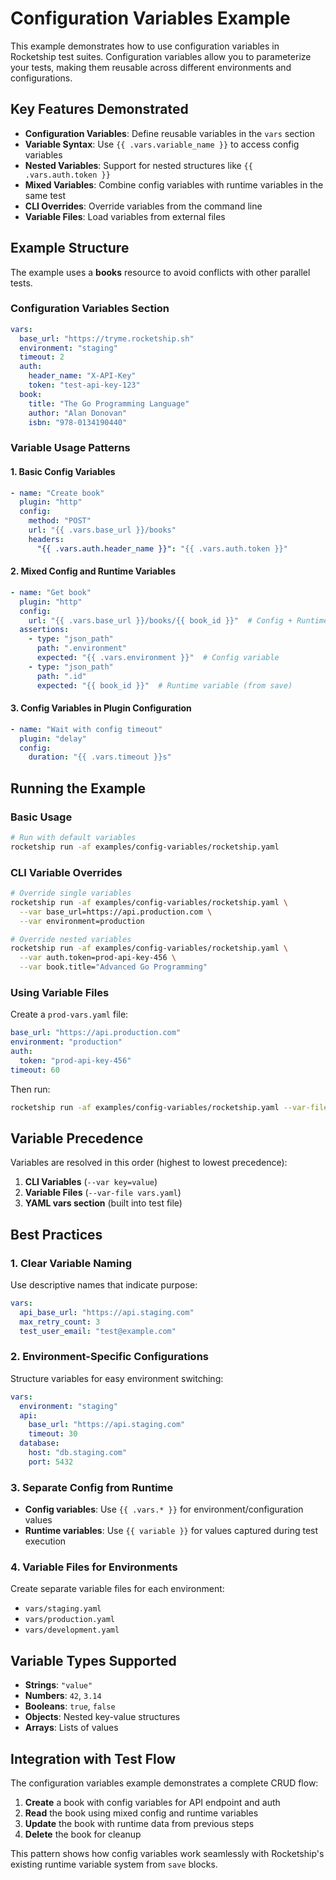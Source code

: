 # Configuration Variables Example

This example demonstrates how to use configuration variables in Rocketship test suites. Configuration variables allow you to parameterize your tests, making them reusable across different environments and configurations.

## Key Features Demonstrated

- **Configuration Variables**: Define reusable variables in the `vars` section
- **Variable Syntax**: Use `{{ .vars.variable_name }}` to access config variables
- **Nested Variables**: Support for nested structures like `{{ .vars.auth.token }}`
- **Mixed Variables**: Combine config variables with runtime variables in the same test
- **CLI Overrides**: Override variables from the command line
- **Variable Files**: Load variables from external files

## Example Structure

The example uses a **books** resource to avoid conflicts with other parallel tests.

### Configuration Variables Section

```yaml
vars:
  base_url: "https://tryme.rocketship.sh"
  environment: "staging"
  timeout: 2
  auth:
    header_name: "X-API-Key"
    token: "test-api-key-123"
  book:
    title: "The Go Programming Language"
    author: "Alan Donovan"
    isbn: "978-0134190440"
```

### Variable Usage Patterns

#### 1. Basic Config Variables
```yaml
- name: "Create book"
  plugin: "http"
  config:
    method: "POST"
    url: "{{ .vars.base_url }}/books"
    headers:
      "{{ .vars.auth.header_name }}": "{{ .vars.auth.token }}"
```

#### 2. Mixed Config and Runtime Variables
```yaml
- name: "Get book"
  plugin: "http"
  config:
    url: "{{ .vars.base_url }}/books/{{ book_id }}"  # Config + Runtime
  assertions:
    - type: "json_path"
      path: ".environment"
      expected: "{{ .vars.environment }}"  # Config variable
    - type: "json_path"
      path: ".id"
      expected: "{{ book_id }}"  # Runtime variable (from save)
```

#### 3. Config Variables in Plugin Configuration
```yaml
- name: "Wait with config timeout"
  plugin: "delay"
  config:
    duration: "{{ .vars.timeout }}s"
```

## Running the Example

### Basic Usage
```bash
# Run with default variables
rocketship run -af examples/config-variables/rocketship.yaml
```

### CLI Variable Overrides
```bash
# Override single variables
rocketship run -af examples/config-variables/rocketship.yaml \
  --var base_url=https://api.production.com \
  --var environment=production

# Override nested variables
rocketship run -af examples/config-variables/rocketship.yaml \
  --var auth.token=prod-api-key-456 \
  --var book.title="Advanced Go Programming"
```

### Using Variable Files
Create a `prod-vars.yaml` file:
```yaml
base_url: "https://api.production.com"
environment: "production"
auth:
  token: "prod-api-key-456"
timeout: 60
```

Then run:
```bash
rocketship run -af examples/config-variables/rocketship.yaml --var-file prod-vars.yaml
```

## Variable Precedence

Variables are resolved in this order (highest to lowest precedence):

1. **CLI Variables** (`--var key=value`)
2. **Variable Files** (`--var-file vars.yaml`)
3. **YAML vars section** (built into test file)

## Best Practices

### 1. Clear Variable Naming
Use descriptive names that indicate purpose:
```yaml
vars:
  api_base_url: "https://api.staging.com"
  max_retry_count: 3
  test_user_email: "test@example.com"
```

### 2. Environment-Specific Configurations
Structure variables for easy environment switching:
```yaml
vars:
  environment: "staging"
  api:
    base_url: "https://api.staging.com"
    timeout: 30
  database:
    host: "db.staging.com"
    port: 5432
```

### 3. Separate Config from Runtime
- **Config variables**: Use `{{ .vars.* }}` for environment/configuration values
- **Runtime variables**: Use `{{ variable }}` for values captured during test execution

### 4. Variable Files for Environments
Create separate variable files for each environment:
- `vars/staging.yaml`
- `vars/production.yaml`
- `vars/development.yaml`

## Variable Types Supported

- **Strings**: `"value"`
- **Numbers**: `42`, `3.14`
- **Booleans**: `true`, `false`
- **Objects**: Nested key-value structures
- **Arrays**: Lists of values

## Integration with Test Flow

The configuration variables example demonstrates a complete CRUD flow:

1. **Create** a book with config variables for API endpoint and auth
2. **Read** the book using mixed config and runtime variables
3. **Update** the book with runtime data from previous steps
4. **Delete** the book for cleanup

This pattern shows how config variables work seamlessly with Rocketship's existing runtime variable system from `save` blocks.